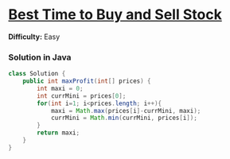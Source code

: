 # [Best Time to Buy and Sell Stock](https://leetcode.com/problems/best-time-to-buy-and-sell-stock/)
**Difficulty:** Easy

### Solution in Java
```java
class Solution {
    public int maxProfit(int[] prices) {
        int maxi = 0;
        int currMini = prices[0];
        for(int i=1; i<prices.length; i++){
            maxi = Math.max(prices[i]-currMini, maxi);
            currMini = Math.min(currMini, prices[i]);
        }
        return maxi;
    }
}
```
